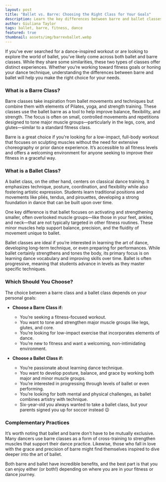 ```yaml
---
layout: post  
title: "Ballet vs. Barre: Choosing the Right Class for Your Goals"
description: Learn the key differences between barre and ballet classes, and when each is the right choice for your fitness or dance journey.  
author: Giuliana Taylor  
tags: ballet, barre, fitness, dance
featured: true
thumbnail: assets/img/barrevballet.webp
---
```


If you’ve ever searched for a dance-inspired workout or are looking to explore the world of ballet, you’ve likely come across both ballet and barre classes. While they share some similarities, these two types of classes offer distinct experiences. Whether you’re working toward fitness goals or honing your dance technique, understanding the differences between barre and ballet will help you make the right choice for your needs.

### **What is a Barre Class?**

Barre classes take inspiration from ballet movements and techniques but combine them with elements of Pilates, yoga, and strength training. These classes use the ballet barre as a tool to help improve balance, flexibility, and strength. The focus is often on small, controlled movements and repetitions designed to tone major muscle groups—particularly in the legs, core, and glutes—similar to a standard fitness class.

Barre is a great choice if you're looking for a low-impact, full-body workout that focuses on sculpting muscles without the need for extensive choreography or prior dance experience. It’s accessible to all fitness levels and offers a welcoming environment for anyone seeking to improve their fitness in a graceful way.

### **What is a Ballet Class?**

A ballet class, on the other hand, centers on classical dance training. It emphasizes technique, posture, coordination, and flexibility while also fostering artistic expression. Students learn traditional positions and movements like pliés, tendus, and pirouettes, developing a strong foundation in dance that can be built upon over time.

One key difference is that ballet focuses on activating and strengthening smaller, often overlooked muscle groups—like those in your feet, ankles, and neck—that are not typically targeted in other fitness routines. These minor muscles help support balance, precision, and the fluidity of movement unique to ballet.

Ballet classes are ideal if you’re interested in learning the art of dance, developing long-term technique, or even preparing for performances. While ballet certainly strengthens and tones the body, its primary focus is on learning dance vocabulary and improving skills over time. Ballet is often progressive, meaning that students advance in levels as they master specific techniques.

### **Which Should You Choose?**

The choice between a barre class and a ballet class depends on your personal goals:

- **Choose a Barre Class if:**
    - You’re seeking a fitness-focused workout.
    - You want to tone and strengthen major muscle groups like legs, glutes, and core.
    - You’re looking for low-impact exercise that incorporates elements of dance.
    - You’re new to fitness and want a welcoming, non-intimidating environment.

- **Choose a Ballet Class if:**
    - You’re passionate about learning dance technique.
    - You want to develop posture, balance, and grace by working both major and minor muscle groups.
    - You’re interested in progressing through levels of ballet or even performing.
    - You’re looking for both mental and physical challenges, as ballet combines artistry with technique.
    - Six-year-old you always wanted to take a ballet class, but your parents signed you up for soccer instead 😉

### **Complementary Practices**

It’s worth noting that ballet and barre don’t have to be mutually exclusive. Many dancers use barre classes as a form of cross-training to strengthen muscles that support their dance practice. Likewise, those who fall in love with the grace and precision of barre might find themselves inspired to dive deeper into the art of ballet.

Both barre and ballet have incredible benefits, and the best part is that you can enjoy either (or both!) depending on where you are in your fitness or dance journey.

